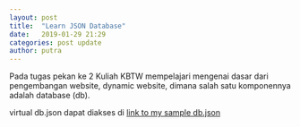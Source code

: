 ```yaml
---
layout: post
title:  "Learn JSON Database"
date:   2019-01-29 21:29
categories: post update
author: putra
---
```


Pada tugas pekan ke 2 Kuliah KBTW mempelajari mengenai dasar dari pengembangan website, dynamic website, dimana salah satu komponennya adalah database (db). 

virtual db.json dapat diakses di [link to my sample db.json](https://my-json-server.typicode.com/mputrap/mputrap.github.io)
